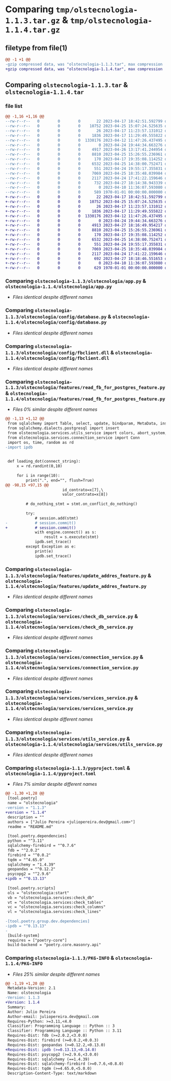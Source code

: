 # Comparing `tmp/olstecnologia-1.1.3.tar.gz` & `tmp/olstecnologia-1.1.4.tar.gz`

## filetype from file(1)

```diff
@@ -1 +1 @@
-gzip compressed data, was "olstecnologia-1.1.3.tar", max compression
+gzip compressed data, was "olstecnologia-1.1.4.tar", max compression
```

## Comparing `olstecnologia-1.1.3.tar` & `olstecnologia-1.1.4.tar`

### file list

```diff
@@ -1,16 +1,16 @@
--rw-r--r--   0        0        0       22 2023-04-17 18:42:51.592799 olstecnologia-1.1.3/olstecnologia/__init__.py
--rw-r--r--   0        0        0    10752 2023-04-25 15:07:24.525635 olstecnologia-1.1.3/olstecnologia/app.py
--rw-r--r--   0        0        0       26 2023-04-17 11:23:57.131012 olstecnologia-1.1.3/olstecnologia/config/__init__.py
--rw-r--r--   0        0        0     1836 2023-04-17 11:29:49.555822 olstecnologia-1.1.3/olstecnologia/config/database.py
--rw-r--r--   0        0        0  1330176 2023-04-12 11:47:26.437495 olstecnologia-1.1.3/olstecnologia/config/fbclient.dll
--rw-r--r--   0        0        0        0 2023-04-24 19:44:34.663276 olstecnologia-1.1.3/olstecnologia/features/__init__.py
--rw-r--r--   0        0        0     4917 2023-04-26 13:17:41.244954 olstecnologia-1.1.3/olstecnologia/features/read_fb_for_postgres_feature.py
--rw-r--r--   0        0        0     8810 2023-04-25 15:26:55.236961 olstecnologia-1.1.3/olstecnologia/features/update_addres_feature.py
--rw-r--r--   0        0        0      170 2023-04-17 19:35:08.114252 olstecnologia-1.1.3/olstecnologia/services/__init__.py
--rw-r--r--   0        0        0     6532 2023-04-25 14:38:00.752471 olstecnologia-1.1.3/olstecnologia/services/check_db_service.py
--rw-r--r--   0        0        0      551 2023-04-24 19:55:17.355831 olstecnologia-1.1.3/olstecnologia/services/connection_service.py
--rw-r--r--   0        0        0     7069 2023-04-25 18:35:48.039984 olstecnologia-1.1.3/olstecnologia/services/services_service.py
--rw-r--r--   0        0        0     2117 2023-04-24 17:41:22.159646 olstecnologia-1.1.3/olstecnologia/services/utils_service.py
--rw-r--r--   0        0        0      732 2023-04-27 18:14:38.943339 olstecnologia-1.1.3/pyproject.toml
--rw-r--r--   0        0        0        0 2023-04-10 11:36:07.593080 olstecnologia-1.1.3/README.md
--rw-r--r--   0        0        0      589 1970-01-01 00:00:00.000000 olstecnologia-1.1.3/PKG-INFO
+-rw-r--r--   0        0        0       22 2023-04-17 18:42:51.592799 olstecnologia-1.1.4/olstecnologia/__init__.py
+-rw-r--r--   0        0        0    10752 2023-04-25 15:07:24.525635 olstecnologia-1.1.4/olstecnologia/app.py
+-rw-r--r--   0        0        0       26 2023-04-17 11:23:57.131012 olstecnologia-1.1.4/olstecnologia/config/__init__.py
+-rw-r--r--   0        0        0     1836 2023-04-17 11:29:49.555822 olstecnologia-1.1.4/olstecnologia/config/database.py
+-rw-r--r--   0        0        0  1330176 2023-04-12 11:47:26.437495 olstecnologia-1.1.4/olstecnologia/config/fbclient.dll
+-rw-r--r--   0        0        0        0 2023-04-24 19:44:34.663276 olstecnologia-1.1.4/olstecnologia/features/__init__.py
+-rw-r--r--   0        0        0     4913 2023-04-27 18:16:49.954217 olstecnologia-1.1.4/olstecnologia/features/read_fb_for_postgres_feature.py
+-rw-r--r--   0        0        0     8810 2023-04-25 15:26:55.236961 olstecnologia-1.1.4/olstecnologia/features/update_addres_feature.py
+-rw-r--r--   0        0        0      170 2023-04-17 19:35:08.114252 olstecnologia-1.1.4/olstecnologia/services/__init__.py
+-rw-r--r--   0        0        0     6532 2023-04-25 14:38:00.752471 olstecnologia-1.1.4/olstecnologia/services/check_db_service.py
+-rw-r--r--   0        0        0      551 2023-04-24 19:55:17.355831 olstecnologia-1.1.4/olstecnologia/services/connection_service.py
+-rw-r--r--   0        0        0     7069 2023-04-25 18:35:48.039984 olstecnologia-1.1.4/olstecnologia/services/services_service.py
+-rw-r--r--   0        0        0     2117 2023-04-24 17:41:22.159646 olstecnologia-1.1.4/olstecnologia/services/utils_service.py
+-rw-r--r--   0        0        0      692 2023-04-27 18:18:46.551653 olstecnologia-1.1.4/pyproject.toml
+-rw-r--r--   0        0        0        0 2023-04-10 11:36:07.593080 olstecnologia-1.1.4/README.md
+-rw-r--r--   0        0        0      629 1970-01-01 00:00:00.000000 olstecnologia-1.1.4/PKG-INFO
```

### Comparing `olstecnologia-1.1.3/olstecnologia/app.py` & `olstecnologia-1.1.4/olstecnologia/app.py`

 * *Files identical despite different names*

### Comparing `olstecnologia-1.1.3/olstecnologia/config/database.py` & `olstecnologia-1.1.4/olstecnologia/config/database.py`

 * *Files identical despite different names*

### Comparing `olstecnologia-1.1.3/olstecnologia/config/fbclient.dll` & `olstecnologia-1.1.4/olstecnologia/config/fbclient.dll`

 * *Files identical despite different names*

### Comparing `olstecnologia-1.1.3/olstecnologia/features/read_fb_for_postgres_feature.py` & `olstecnologia-1.1.4/olstecnologia/features/read_fb_for_postgres_feature.py`

 * *Files 0% similar despite different names*

```diff
@@ -1,13 +1,12 @@
 from sqlalchemy import Table, select, update, bindparam, MetaData, inspect
 from sqlalchemy.dialects.postgresql import insert
 from olstecnologia.services.utils_service import colors, abort_system, get_ibges
 from olstecnologia.services.connection_service import Conn
 import os, time, random as rd
-import ipdb
 
 
 def loading_dot(connect_string):
     x = rd.randint(0,10)
 
     for i in range(10):
         print(".", end="", flush=True)
@@ -98,15 +97,15 @@
                         id_contrato=x[7],\
                         valor_contrato=x[8])
         
         # do_nothing_stmt = stmt.on_conflict_do_nothing()
 
         try:
             # session.add(stmt)
-            # session.commit()
+            # session.commit()         
             with engine.connect() as s:
                 result = s.execute(stmt)
             ipdb.set_trace()
         except Exception as e:
             print(e)
             ipdb.set_trace()
```

### Comparing `olstecnologia-1.1.3/olstecnologia/features/update_addres_feature.py` & `olstecnologia-1.1.4/olstecnologia/features/update_addres_feature.py`

 * *Files identical despite different names*

### Comparing `olstecnologia-1.1.3/olstecnologia/services/check_db_service.py` & `olstecnologia-1.1.4/olstecnologia/services/check_db_service.py`

 * *Files identical despite different names*

### Comparing `olstecnologia-1.1.3/olstecnologia/services/connection_service.py` & `olstecnologia-1.1.4/olstecnologia/services/connection_service.py`

 * *Files identical despite different names*

### Comparing `olstecnologia-1.1.3/olstecnologia/services/services_service.py` & `olstecnologia-1.1.4/olstecnologia/services/services_service.py`

 * *Files identical despite different names*

### Comparing `olstecnologia-1.1.3/olstecnologia/services/utils_service.py` & `olstecnologia-1.1.4/olstecnologia/services/utils_service.py`

 * *Files identical despite different names*

### Comparing `olstecnologia-1.1.3/pyproject.toml` & `olstecnologia-1.1.4/pyproject.toml`

 * *Files 7% similar despite different names*

```diff
@@ -1,30 +1,28 @@
 [tool.poetry]
 name = "olstecnologia"
-version = "1.1.3"
+version = "1.1.4"
 description = ""
 authors = ["Julio Pereira <juliopereira.dev@gmail.com>"]
 readme = "README.md"
 
 [tool.poetry.dependencies]
 python = "^3.11"
 sqlalchemy-firebird = "^0.7.6"
 fdb = "^2.0.2"
 firebird = "^0.0.2"
 tqdm = "^4.65.0"
 sqlalchemy = "1.4.39"
 geopandas = "^0.12.2"
 psycopg2 = "^2.9.6"
+ipdb = "^0.13.13"
 
 [tool.poetry.scripts]
 ols = "olstecnologia:start"
 vb = "olstecnologia.services:check_db"
 vt = "olstecnologia.services:check_tables"
 vc = "olstecnologia.services:check_columns"
 vl = "olstecnologia.services:check_lines"
 
-[tool.poetry.group.dev.dependencies]
-ipdb = "^0.13.13"
-
 [build-system]
 requires = ["poetry-core"]
 build-backend = "poetry.core.masonry.api"
```

### Comparing `olstecnologia-1.1.3/PKG-INFO` & `olstecnologia-1.1.4/PKG-INFO`

 * *Files 25% similar despite different names*

```diff
@@ -1,19 +1,20 @@
 Metadata-Version: 2.1
 Name: olstecnologia
-Version: 1.1.3
+Version: 1.1.4
 Summary: 
 Author: Julio Pereira
 Author-email: juliopereira.dev@gmail.com
 Requires-Python: >=3.11,<4.0
 Classifier: Programming Language :: Python :: 3
 Classifier: Programming Language :: Python :: 3.11
 Requires-Dist: fdb (>=2.0.2,<3.0.0)
 Requires-Dist: firebird (>=0.0.2,<0.0.3)
 Requires-Dist: geopandas (>=0.12.2,<0.13.0)
+Requires-Dist: ipdb (>=0.13.13,<0.14.0)
 Requires-Dist: psycopg2 (>=2.9.6,<3.0.0)
 Requires-Dist: sqlalchemy (==1.4.39)
 Requires-Dist: sqlalchemy-firebird (>=0.7.6,<0.8.0)
 Requires-Dist: tqdm (>=4.65.0,<5.0.0)
 Description-Content-Type: text/markdown
```

